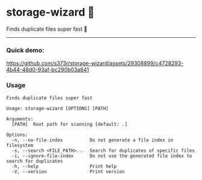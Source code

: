 # storage-wizard 🧙

Finds duplicate files super fast 🚀

---

### Quick demo:

https://github.com/s373r/storage-wizard/assets/29308899/c4728293-4b44-48d0-93af-bc290b03a841

### Usage

```shell
Finds duplicate files super fast 

Usage: storage-wizard [OPTIONS] [PATH]

Arguments:
  [PATH]  Root path for scanning [default: .]

Options:
  -n, --no-file-index          Do not generate a file index in filesystem
  -s, --search <FILE_PATH>...  Search for duplicates of specific files
  -i, --ignore-file-index      Do not use the generated file index to search for duplicates
  -h, --help                   Print help
  -V, --version                Print version
```
